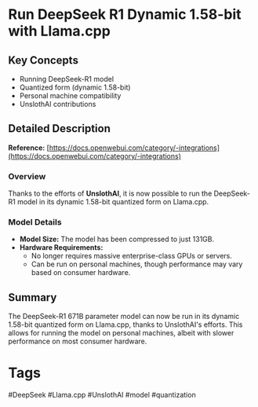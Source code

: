 # Run DeepSeek R1 Dynamic 1.58-bit with Llama.cpp

## Key Concepts
- Running DeepSeek-R1 model
- Quantized form (dynamic 1.58-bit)
- Personal machine compatibility
- UnslothAI contributions

## Detailed Description

**Reference:** [https://docs.openwebui.com/category/-integrations](https://docs.openwebui.com/category/-integrations)

### Overview
Thanks to the efforts of **UnslothAI**, it is now possible to run the DeepSeek-R1 model in its dynamic 1.58-bit quantized form on Llama.cpp.

### Model Details
- **Model Size:** The model has been compressed to just 131GB.
- **Hardware Requirements:**
  - No longer requires massive enterprise-class GPUs or servers.
  - Can be run on personal machines, though performance may vary based on consumer hardware.

## Summary

The DeepSeek-R1 671B parameter model can now be run in its dynamic 1.58-bit quantized form on Llama.cpp, thanks to UnslothAI's efforts. This allows for running the model on personal machines, albeit with slower performance on most consumer hardware.

# Tags
#DeepSeek #Llama.cpp #UnslothAI #model #quantization